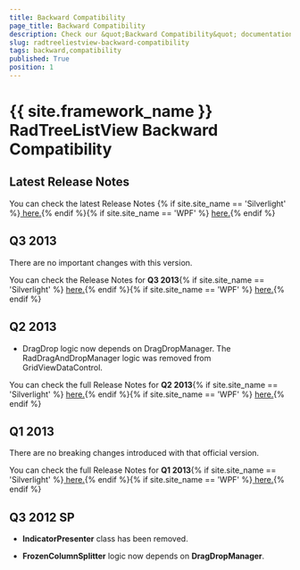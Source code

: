 ```yaml
---
title: Backward Compatibility
page_title: Backward Compatibility
description: Check our &quot;Backward Compatibility&quot; documentation article for the RadTreeListView {{ site.framework_name }} control.
slug: radtreeliestview-backward-compatibility
tags: backward,compatibility
published: True
position: 1
---
```


# {{ site.framework_name }} RadTreeListView Backward Compatibility



## Latest Release Notes

You can check the latest Release Notes {% if site.site_name == 'Silverlight' %}[ here.](http://www.telerik.com/products/silverlight/whats-new/release_notes.aspx){% endif %}{% if site.site_name == 'WPF' %} [ here.](http://www.telerik.com/products/wpf/whats-new/release-history.aspx){% endif %}

## Q3 2013      

There are no important changes with this version.

You can check the Release Notes for __Q3 2013__{% if site.site_name == 'Silverlight' %} [here.](http://www.telerik.com/products/silverlight/whats-new/release_notes/q3-2013-version-2013-3-1016-432255941.aspx#treelistview){% endif %}{% if site.site_name == 'WPF' %} [here.](http://www.telerik.com/products/wpf/whats-new/release-history/q3-2013-version-2013-3-1016-2120428450.aspx#treelistview){% endif %}

## Q2 2013
      

* DragDrop logic now depends on DragDropManager. The RadDragAndDropManager logic was removed from GridViewDataControl.
          

You can check the full Release Notes for __Q2 2013__{% if site.site_name == 'Silverlight' %} [here.](http://www.telerik.com/products/silverlight/whats-new/release_notes/q2-2013-version-2013-2-0611-3259441291.aspx#treelistview){% endif %}{% if site.site_name == 'WPF' %} [here.](http://www.telerik.com/products/wpf/whats-new/release-history/q2-2013-version-2013-2-0611.aspx#treelistview){% endif %}

## Q1 2013
      

There are no breaking changes introduced with that official version.
        

You can check the full Release Notes for __Q1 2013__{% if site.site_name == 'Silverlight' %}[ here.](http://www.telerik.com/products/silverlight/whats-new/release_notes/q1-2013-version-2013-1-0220-963710774.aspx#treelistview){% endif %}{% if site.site_name == 'WPF' %}[ here.](http://www.telerik.com/products/wpf/whats-new/release-history/q1-2013-version-2013-1-0220.aspx#treelistview){% endif %}

## Q3 2012 SP
      

* __IndicatorPresenter__ class has been removed.
          

* __FrozenColumnSplitter__ logic now depends on __DragDropManager__.
          
